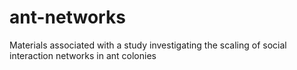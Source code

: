 # ant-networks
Materials associated with a study investigating the scaling of social interaction networks in ant colonies
